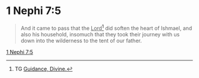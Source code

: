 # 1 Nephi 7:5

> And it came to pass that the <u>Lord</u>[^a] did soften the heart of Ishmael, and also his household, insomuch that they took their journey with us down into the wilderness to the tent of our father.

[1 Nephi 7:5](https://www.churchofjesuschrist.org/study/scriptures/bofm/1-ne/7?lang=eng&id=p5#p5)


[^a]: TG [Guidance, Divine.](https://www.churchofjesuschrist.org/study/scriptures/tg/guidance-divine?lang=eng)
